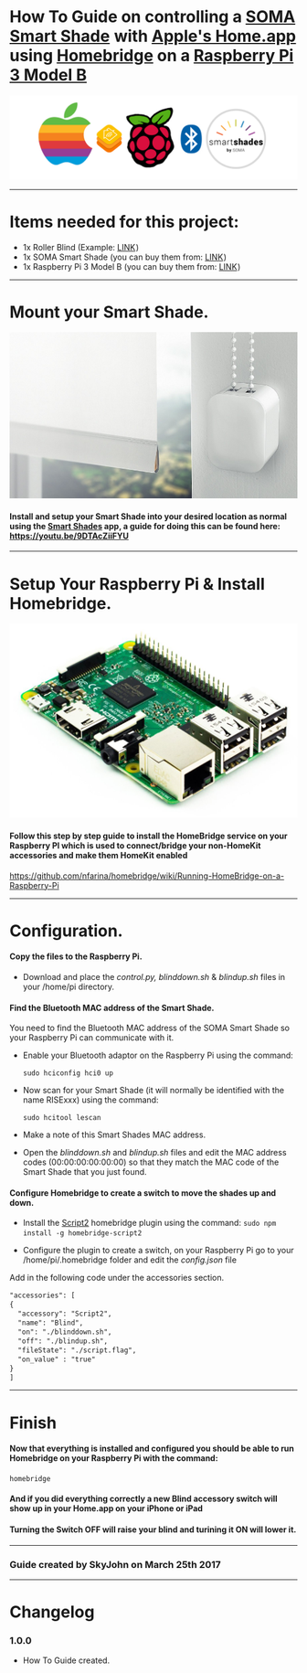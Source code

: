 # How To Guide on controlling a <a rel="nofollow" href="https://www.amazon.co.uk/gp/product/B01E5O8P9O/ref=as_li_tl?ie=UTF8&camp=1634&creative=6738&creativeASIN=B01E5O8P9O&linkCode=as2&tag=httpgithcomsk-21">SOMA Smart Shade</a><img src="http://ir-uk.amazon-adsystem.com/e/ir?t=httpgithcomsk-21&l=as2&o=2&a=B01E5O8P9O" width="1" height="1" border="0" alt="" style="border:none !important; margin:0px !important;" /> with [Apple's Home.app](http://www.apple.com/uk/ios/home/) using [Homebridge](https://github.com/nfarina/homebridge) on a <a rel="nofollow" href="https://www.amazon.co.uk/gp/product/B01CI5879A/ref=as_li_tl?ie=UTF8&camp=1634&creative=6738&creativeASIN=B01CI5879A&linkCode=as2&tag=httpgithcomsk-21">Raspberry Pi 3 Model B</a><img src="http://ir-uk.amazon-adsystem.com/e/ir?t=httpgithcomsk-21&l=as2&o=2&a=B01CI5879A" width="1" height="1" border="0" alt="" style="border:none !important; margin:0px !important;" />


<img src="images/overview.png">

---

# Items needed for this project:

* 1x Roller Blind (Example: <a rel="nofollow" href="https://www.amazon.co.uk/gp/product/B00XLE0O94/ref=as_li_tl?ie=UTF8&camp=1634&creative=6738&creativeASIN=B00XLE0O94&linkCode=as2&tag=httpgithcomsk-21">LINK</a><img src="http://ir-uk.amazon-adsystem.com/e/ir?t=httpgithcomsk-21&l=as2&o=2&a=B00XLE0O94" width="1" height="1" border="0" alt="" style="border:none !important; margin:0px !important;" />)
* 1x SOMA Smart Shade (you can buy them from: <a rel="nofollow" href="https://www.amazon.co.uk/gp/product/B01E5O8P9O/ref=as_li_tl?ie=UTF8&camp=1634&creative=6738&creativeASIN=B01E5O8P9O&linkCode=as2&tag=httpgithcomsk-21">LINK</a><img src="http://ir-uk.amazon-adsystem.com/e/ir?t=httpgithcomsk-21&l=as2&o=2&a=B01E5O8P9O" width="1" height="1" border="0" alt="" style="border:none !important; margin:0px !important;" />)
* 1x Raspberry Pi 3 Model B (you can buy them from: <a rel="nofollow" href="https://www.amazon.co.uk/gp/product/B01CI5879A/ref=as_li_tl?ie=UTF8&camp=1634&creative=6738&creativeASIN=B01CI5879A&linkCode=as2&tag=httpgithcomsk-21">LINK</a><img src="http://ir-uk.amazon-adsystem.com/e/ir?t=httpgithcomsk-21&l=as2&o=2&a=B01CI5879A" width="1" height="1" border="0" alt="" style="border:none !important; margin:0px !important;" />)

---

# Mount your Smart Shade.

<img src="images/smartshadebig.png">

#### Install and setup your Smart Shade into your desired location as normal using the [Smart Shades](https://itunes.apple.com/us/app/smart-shades/id1016406862?mt=8) app, a guide for doing this can be found here: https://youtu.be/9DTAcZiiFYU

---

# Setup Your Raspberry Pi & Install Homebridge.

<img src="images/pibig.png">

#### Follow this step by step guide to install the HomeBridge service on your Raspberry PI which is used to connect/bridge your non-HomeKit accessories and make them HomeKit enabled

https://github.com/nfarina/homebridge/wiki/Running-HomeBridge-on-a-Raspberry-Pi

---

# Configuration.

#### Copy the files to the Raspberry Pi.

* Download and place the *control.py, blinddown.sh* & *blindup.sh* files in your /home/pi directory.

#### Find the Bluetooth MAC address of the Smart Shade.

You need to find the Bluetooth MAC address of the SOMA Smart Shade so your Raspberry Pi can communicate with it.

  * Enable your Bluetooth adaptor on the Raspberry Pi using the command:

        sudo hciconfig hci0 up

  * Now scan for your Smart Shade (it will normally be identified with the name RISExxx) using the command:

        sudo hcitool lescan

  * Make a note of this Smart Shades MAC address.


  * Open the *blinddown.sh* and *blindup.sh* files and edit the MAC address codes (00:00:00:00:00:00) so that they match the MAC code of the Smart Shade that you just found.

#### Configure Homebridge to create a switch to move the shades up and down.

  * Install the [Script2](https://github.com/pponce/homebridge-script2) homebridge plugin using the command: `sudo npm install -g homebridge-script2`

  * Configure the plugin to create a switch, on your Raspberry Pi go to your /home/pi/.homebridge folder and edit the *config.json* file


Add in the following code under the accessories section.

```
"accessories": [
{
  "accessory": "Script2",
  "name": "Blind",
  "on": "./blinddown.sh",
  "off": "./blindup.sh",
  "fileState": "./script.flag",
  "on_value" : "true"
}
]
```

---

# Finish

#### Now that everything is installed and configured you should be able to run Homebridge on your Raspberry Pi with the command:

    homebridge

#### And if you did everything correctly a new Blind accessory switch will show up in your Home.app on your iPhone or iPad

#### Turning the Switch OFF will raise your blind and turining it ON will lower it.

---

### Guide created by SkyJohn on March 25th 2017

---

# Changelog

### 1.0.0
* How To Guide created.

